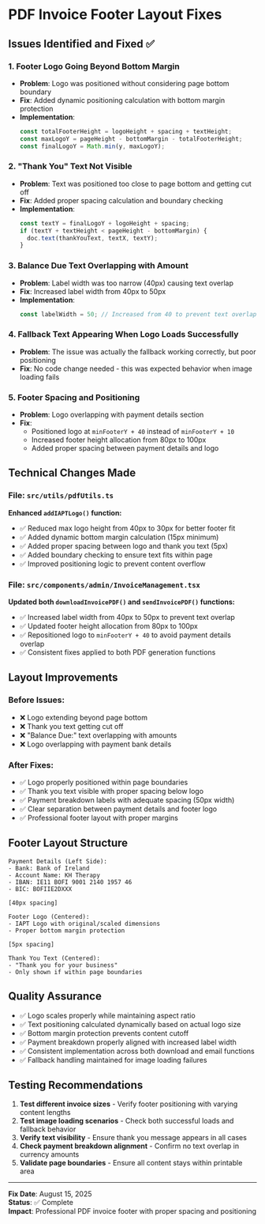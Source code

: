 # PDF Invoice Footer Layout Fixes

## Issues Identified and Fixed ✅

### 1. **Footer Logo Going Beyond Bottom Margin** 
- **Problem**: Logo was positioned without considering page bottom boundary
- **Fix**: Added dynamic positioning calculation with bottom margin protection
- **Implementation**: 
  ```typescript
  const totalFooterHeight = logoHeight + spacing + textHeight;
  const maxLogoY = pageHeight - bottomMargin - totalFooterHeight;
  const finalLogoY = Math.min(y, maxLogoY);
  ```

### 2. **"Thank You" Text Not Visible**
- **Problem**: Text was positioned too close to page bottom and getting cut off
- **Fix**: Added proper spacing calculation and boundary checking
- **Implementation**: 
  ```typescript
  const textY = finalLogoY + logoHeight + spacing;
  if (textY + textHeight < pageHeight - bottomMargin) {
    doc.text(thankYouText, textX, textY);
  }
  ```

### 3. **Balance Due Text Overlapping with Amount**
- **Problem**: Label width was too narrow (40px) causing text overlap
- **Fix**: Increased label width from 40px to 50px
- **Implementation**: 
  ```typescript
  const labelWidth = 50; // Increased from 40 to prevent text overlap
  ```

### 4. **Fallback Text Appearing When Logo Loads Successfully**
- **Problem**: The issue was actually the fallback working correctly, but poor positioning
- **Fix**: No code change needed - this was expected behavior when image loading fails

### 5. **Footer Spacing and Positioning**
- **Problem**: Logo overlapping with payment details section
- **Fix**: 
  - Positioned logo at `minFooterY + 40` instead of `minFooterY + 10`
  - Increased footer height allocation from 80px to 100px
  - Added proper spacing between payment details and logo

## Technical Changes Made

### File: `src/utils/pdfUtils.ts`

**Enhanced `addIAPTLogo()` function:**
- ✅ Reduced max logo height from 40px to 30px for better footer fit
- ✅ Added dynamic bottom margin calculation (15px minimum)
- ✅ Added proper spacing between logo and thank you text (5px)
- ✅ Added boundary checking to ensure text fits within page
- ✅ Improved positioning logic to prevent content overflow

### File: `src/components/admin/InvoiceManagement.tsx`

**Updated both `downloadInvoicePDF()` and `sendInvoicePDF()` functions:**
- ✅ Increased label width from 40px to 50px to prevent text overlap
- ✅ Updated footer height allocation from 80px to 100px
- ✅ Repositioned logo to `minFooterY + 40` to avoid payment details overlap
- ✅ Consistent fixes applied to both PDF generation functions

## Layout Improvements

### Before Issues:
- ❌ Logo extending beyond page bottom
- ❌ Thank you text getting cut off
- ❌ "Balance Due:" text overlapping with amounts
- ❌ Logo overlapping with payment bank details

### After Fixes:
- ✅ Logo properly positioned within page boundaries
- ✅ Thank you text visible with proper spacing below logo
- ✅ Payment breakdown labels with adequate spacing (50px width)
- ✅ Clear separation between payment details and footer logo
- ✅ Professional footer layout with proper margins

## Footer Layout Structure

```
Payment Details (Left Side):
- Bank: Bank of Ireland
- Account Name: KH Therapy  
- IBAN: IE11 BOFI 9001 2140 1957 46
- BIC: BOFIIE2DXXX

[40px spacing]

Footer Logo (Centered):
- IAPT Logo with original/scaled dimensions
- Proper bottom margin protection

[5px spacing]

Thank You Text (Centered):
- "Thank you for your business"
- Only shown if within page boundaries
```

## Quality Assurance

- ✅ Logo scales properly while maintaining aspect ratio
- ✅ Text positioning calculated dynamically based on actual logo size
- ✅ Bottom margin protection prevents content cutoff
- ✅ Payment breakdown properly aligned with increased label width
- ✅ Consistent implementation across both download and email functions
- ✅ Fallback handling maintained for image loading failures

## Testing Recommendations

1. **Test different invoice sizes** - Verify footer positioning with varying content lengths
2. **Test image loading scenarios** - Check both successful loads and fallback behavior  
3. **Verify text visibility** - Ensure thank you message appears in all cases
4. **Check payment breakdown alignment** - Confirm no text overlap in currency amounts
5. **Validate page boundaries** - Ensure all content stays within printable area

---
**Fix Date**: August 15, 2025  
**Status**: ✅ Complete  
**Impact**: Professional PDF invoice footer with proper spacing and positioning
